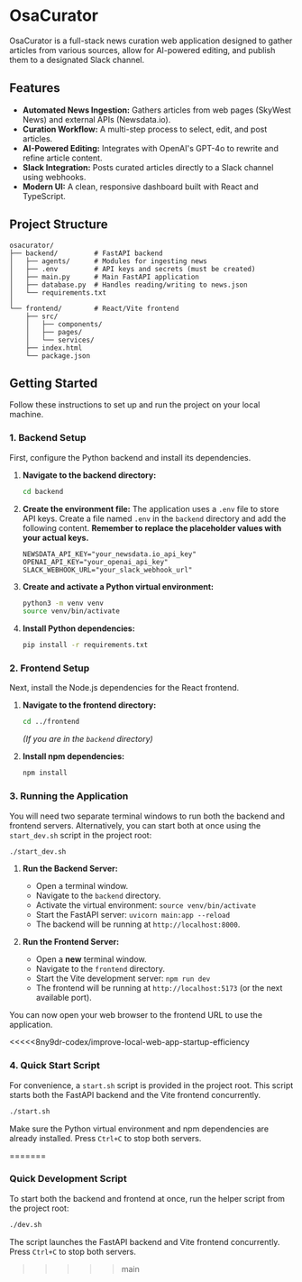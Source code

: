 # OsaCurator

OsaCurator is a full-stack news curation web application designed to gather articles from various sources, allow for AI-powered editing, and publish them to a designated Slack channel.

## Features

- **Automated News Ingestion:** Gathers articles from web pages (SkyWest News) and external APIs (Newsdata.io).
- **Curation Workflow:** A multi-step process to select, edit, and post articles.
- **AI-Powered Editing:** Integrates with OpenAI's GPT-4o to rewrite and refine article content.
- **Slack Integration:** Posts curated articles directly to a Slack channel using webhooks.
- **Modern UI:** A clean, responsive dashboard built with React and TypeScript.

## Project Structure

```
osacurator/
├── backend/         # FastAPI backend
│   ├── agents/      # Modules for ingesting news
│   ├── .env         # API keys and secrets (must be created)
│   ├── main.py      # Main FastAPI application
│   ├── database.py  # Handles reading/writing to news.json
│   └── requirements.txt
│
└── frontend/        # React/Vite frontend
    ├── src/
    │   ├── components/
    │   ├── pages/
    │   └── services/
    ├── index.html
    └── package.json
```

## Getting Started

Follow these instructions to set up and run the project on your local machine.

### 1. Backend Setup

First, configure the Python backend and install its dependencies.

1.  **Navigate to the backend directory:**
    ```bash
    cd backend
    ```

2.  **Create the environment file:**
    The application uses a `.env` file to store API keys. Create a file named `.env` in the `backend` directory and add the following content. **Remember to replace the placeholder values with your actual keys.**

    ```
    NEWSDATA_API_KEY="your_newsdata.io_api_key"
    OPENAI_API_KEY="your_openai_api_key"
    SLACK_WEBHOOK_URL="your_slack_webhook_url"
    ```

3.  **Create and activate a Python virtual environment:**
    ```bash
    python3 -m venv venv
    source venv/bin/activate
    ```

4.  **Install Python dependencies:**
    ```bash
    pip install -r requirements.txt
    ```

### 2. Frontend Setup

Next, install the Node.js dependencies for the React frontend.

1.  **Navigate to the frontend directory:**
    ```bash
    cd ../frontend 
    ```
    *(If you are in the `backend` directory)*

2.  **Install npm dependencies:**
    ```bash
    npm install
    ```

### 3. Running the Application

You will need two separate terminal windows to run both the backend and frontend servers.
Alternatively, you can start both at once using the `start_dev.sh` script in the project root:

```bash
./start_dev.sh
```

1.  **Run the Backend Server:**
    *   Open a terminal window.
    *   Navigate to the `backend` directory.
    *   Activate the virtual environment: `source venv/bin/activate`
    *   Start the FastAPI server: `uvicorn main:app --reload`
    *   The backend will be running at `http://localhost:8000`.

2.  **Run the Frontend Server:**
    *   Open a **new** terminal window.
    *   Navigate to the `frontend` directory.
    *   Start the Vite development server: `npm run dev`
    *   The frontend will be running at `http://localhost:5173` (or the next available port).

You can now open your web browser to the frontend URL to use the application.


<<<<<8ny9dr-codex/improve-local-web-app-startup-efficiency
### 4. Quick Start Script

For convenience, a `start.sh` script is provided in the project root. This script starts both the FastAPI backend and the Vite frontend concurrently.

```bash
./start.sh
```

Make sure the Python virtual environment and npm dependencies are already installed. Press `Ctrl+C` to stop both servers.

=======
### Quick Development Script

To start both the backend and frontend at once, run the helper script from the project root:

```bash
./dev.sh
```

The script launches the FastAPI backend and Vite frontend concurrently. Press `Ctrl+C` to stop both servers.
>>>>> main

